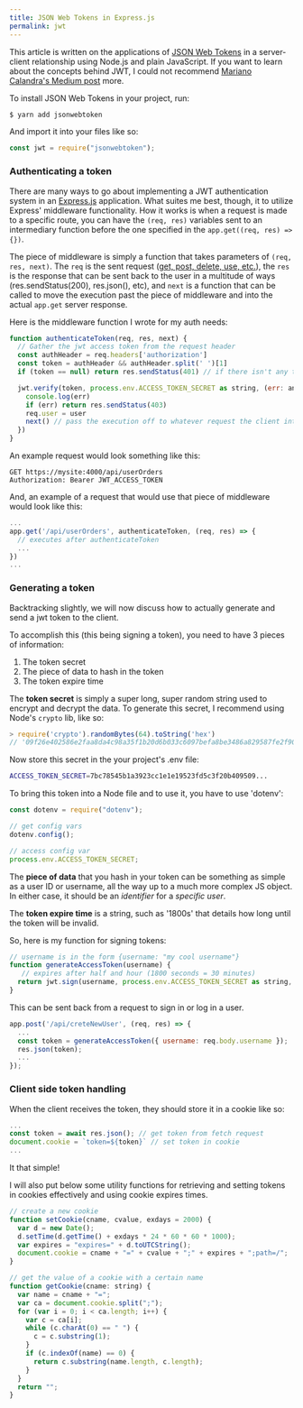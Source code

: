 ```yaml
---
title: JSON Web Tokens in Express.js
permalink: jwt
---
```


This article is written on the applications of [JSON Web Tokens](https://jwt.io/) in a server-client relationship using Node.js and plain JavaScript. If you want to learn about the concepts behind JWT, I could not recommend [Mariano Calandra's Medium post](https://medium.com/swlh/why-do-we-need-the-json-web-token-jwt-in-the-modern-web-8490a7284482) more.

To install JSON Web Tokens in your project, run:

```bash
$ yarn add jsonwebtoken
```

And import it into your files like so:

```ts
const jwt = require("jsonwebtoken");
```

### Authenticating a token

There are many ways to go about implementing a JWT authentication system in an [Express.js](https://expressjs.com/) application. What suites me best, though, it to utilize Express' middleware functionality. How it works is when a request is made to a specific route, you can have the `(req, res)` variables sent to an intermediary function before the one specified in the `app.get((req, res) => {})`.

The piece of middleware is simply a function that takes parameters of `(req, res, next)`. The `req` is the sent request ([get, post, delete, use, etc.](https://en.wikipedia.org/wiki/Hypertext_Transfer_Protocol)), the `res` is the response that can be sent back to the user in a multitude of ways (res.sendStatus(200), res.json(), etc), and `next` is a function that can be called to move the execution past the piece of middleware and into the actual `app.get` server response.

Here is the middleware function I wrote for my auth needs:

```js
function authenticateToken(req, res, next) {
  // Gather the jwt access token from the request header
  const authHeader = req.headers['authorization']
  const token = authHeader && authHeader.split(' ')[1]
  if (token == null) return res.sendStatus(401) // if there isn't any token

  jwt.verify(token, process.env.ACCESS_TOKEN_SECRET as string, (err: any, user: any) => {
    console.log(err)
    if (err) return res.sendStatus(403)
    req.user = user
    next() // pass the execution off to whatever request the client intended
  })
}
```

An example request would look something like this:

```
GET https://mysite:4000/api/userOrders
Authorization: Bearer JWT_ACCESS_TOKEN
```

And, an example of a request that would use that piece of middleware would look like this:

```js
...
app.get('/api/userOrders', authenticateToken, (req, res) => {
  // executes after authenticateToken
  ...
})
...
```

### Generating a token

Backtracking slightly, we will now discuss how to actually generate and send a jwt token to the client.

To accomplish this (this being signing a token), you need to have 3 pieces of information:

1. The token secret
2. The piece of data to hash in the token
3. The token expire time

The **token secret** is simply a super long, super random string used to encrypt and decrypt the data. To generate this secret, I recommend using Node's `crypto` lib, like so:

```js
> require('crypto').randomBytes(64).toString('hex')
// '09f26e402586e2faa8da4c98a35f1b20d6b033c6097befa8be3486a829587fe2f90a832bd3ff9d42710a4da095a2ce285b009f0c3730cd9b8e1af3eb84df6611'
```

Now store this secret in the your project's .env file:

```bash
ACCESS_TOKEN_SECRET=7bc78545b1a3923cc1e1e19523fd5c3f20b409509...
```

To bring this token into a Node file and to use it, you have to use 'dotenv':

```js
const dotenv = require("dotenv");

// get config vars
dotenv.config();

// access config var
process.env.ACCESS_TOKEN_SECRET;
```

The **piece of data** that you hash in your token can be something as simple as a user ID or username, all the way up to a much more complex JS object. In either case, it should be an _identifier_ for a _specific user_.

The **token expire time** is a string, such as '1800s' that details how long until the token will be invalid.

So, here is my function for signing tokens:

```js
// username is in the form {username: "my cool username"}
function generateAccessToken(username) {
   // expires after half and hour (1800 seconds = 30 minutes)
  return jwt.sign(username, process.env.ACCESS_TOKEN_SECRET as string, { expiresIn: '1800s' });
}
```

This can be sent back from a request to sign in or log in a user.

```js
app.post('/api/creteNewUser', (req, res) => {
  ...
  const token = generateAccessToken({ username: req.body.username });
  res.json(token);
  ...
});
```

### Client side token handling

When the client receives the token, they should store it in a cookie like so:

```js
...
const token = await res.json(); // get token from fetch request
document.cookie = `token=${token}` // set token in cookie
...
```

It that simple!

I will also put below some utility functions for retrieving and setting tokens in cookies effectively and using cookie expires times.

```js
// create a new cookie
function setCookie(cname, cvalue, exdays = 2000) {
  var d = new Date();
  d.setTime(d.getTime() + exdays * 24 * 60 * 60 * 1000);
  var expires = "expires=" + d.toUTCString();
  document.cookie = cname + "=" + cvalue + ";" + expires + ";path=/";
}

// get the value of a cookie with a certain name
function getCookie(cname: string) {
  var name = cname + "=";
  var ca = document.cookie.split(";");
  for (var i = 0; i < ca.length; i++) {
    var c = ca[i];
    while (c.charAt(0) == " ") {
      c = c.substring(1);
    }
    if (c.indexOf(name) == 0) {
      return c.substring(name.length, c.length);
    }
  }
  return "";
}
```
